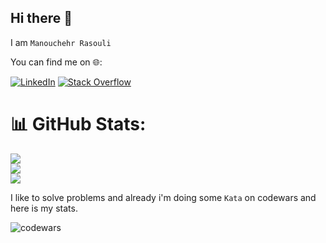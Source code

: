 ## Hi there 👋

I am `Manouchehr Rasouli`


You can find me on 🌐:

[![LinkedIn](https://img.shields.io/badge/LinkedIn-%230077B5.svg?logo=linkedin&logoColor=white)](https://linkedin.com/in/manouchehr-rasouli-075b85153) [![Stack Overflow](https://img.shields.io/badge/-Stackoverflow-FE7A16?logo=stack-overflow&logoColor=white)](https://stackoverflow.com/users/8411263/manouchehr-rasouli) 

# 📊 GitHub Stats:
![](https://github-readme-stats.vercel.app/api?username=ManouchehrRasoulli&theme=dark&hide_border=false&include_all_commits=false&count_private=false)<br/>
![](https://github-readme-streak-stats.herokuapp.com/?user=ManouchehrRasoulli&theme=dark&hide_border=false)<br/>
![](https://github-readme-stats.vercel.app/api/top-langs/?username=ManouchehrRasoulli&theme=dark&hide_border=false&include_all_commits=false&count_private=false&layout=compact)

I like to solve problems and already i'm doing some `Kata` on codewars and here is my stats.

![codewars](https://www.codewars.com/users/ManouchehrRasoulli/badges/large)